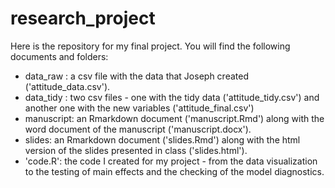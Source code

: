# research_project

Here is the repository for my final project. You will find the following documents and folders:
+ data_raw : a csv file with the data that Joseph created ('attitude_data.csv').
+ data_tidy : two csv files - one with the tidy data ('attitude_tidy.csv') and another one with the new variables ('attitude_final.csv')
+ manuscript: an Rmarkdown document ('manuscript.Rmd') along with the word document of the manuscript ('manuscript.docx').
+ slides: an Rmarkdown document ('slides.Rmd') along with the html version of the slides presented in class ('slides.html').
+ 'code.R': the code I created for my project - from the data visualization to the testing of main effects and the checking of the model diagnostics.
